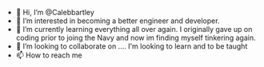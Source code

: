 - 👋 Hi, I’m @Calebbartley
- 👀 I’m interested in becoming a better engineer and developer.
- 🌱 I’m currently learning everything all over again. I originally gave up on coding prior to joing the Navy and now im finding myself tinkering again.
- 💞️ I’m looking to collaborate on .... I'm looking to learn and to be taught 
- 📫 How to reach me 

<!---
Calebbartley/Calebbartley is a ✨ special ✨ repository because its `README.md` (this file) appears on your GitHub profile.
You can click the Preview link to take a look at your changes.
--->
